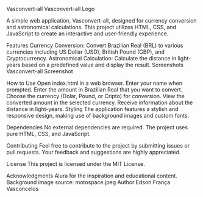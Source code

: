 
Vasconvert-all
Vasconvert-all Logo

A simple web application, Vasconvert-all, designed for currency conversion and astronomical calculations. This project utilizes HTML, CSS, and JavaScript to create an interactive and user-friendly experience.

Features
Currency Conversion: Convert Brazilian Real (BRL) to various currencies including US Dollar (USD), British Pound (GBP), and Cryptocurrency.
Astronomical Calculation: Calculate the distance in light-years based on a predefined value and display the result.
Screenshots
Vasconvert-all Screenshot

How to Use
Open index.html in a web browser.
Enter your name when prompted.
Enter the amount in Brazilian Real that you want to convert.
Choose the currency (Dolar, Pound, or Cripto) for conversion.
View the converted amount in the selected currency.
Receive information about the distance in light-years.
Styling
The application features a stylish and responsive design, making use of background images and custom fonts.

Dependencies
No external dependencies are required. The project uses pure HTML, CSS, and JavaScript.

Contributing
Feel free to contribute to the project by submitting issues or pull requests. Your feedback and suggestions are highly appreciated.

License
This project is licensed under the MIT License.

Acknowledgments
Alura for the inspiration and educational content.
Background image source: motospace.jpeg
Author
Edson França Vasconcelos
